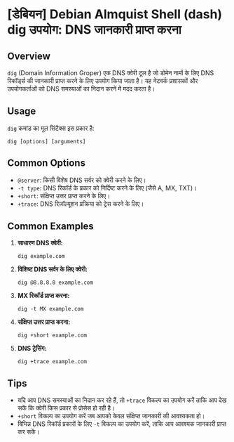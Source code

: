 # [डेबियन] Debian Almquist Shell (dash) dig उपयोग: DNS जानकारी प्राप्त करना

## Overview
`dig` (Domain Information Groper) एक DNS क्वेरी टूल है जो डोमेन नामों के लिए DNS रिकॉर्ड्स की जानकारी प्राप्त करने के लिए उपयोग किया जाता है। यह नेटवर्क प्रशासकों और उपयोगकर्ताओं को DNS समस्याओं का निदान करने में मदद करता है।

## Usage
`dig` कमांड का मूल सिंटैक्स इस प्रकार है:

```
dig [options] [arguments]
```

## Common Options
- `@server`: किसी विशेष DNS सर्वर को क्वेरी करने के लिए।
- `-t type`: DNS रिकॉर्ड के प्रकार को निर्दिष्ट करने के लिए (जैसे A, MX, TXT)।
- `+short`: संक्षिप्त उत्तर प्राप्त करने के लिए।
- `+trace`: DNS रिज़ॉल्यूशन प्रक्रिया को ट्रेस करने के लिए।

## Common Examples
1. **साधारण DNS क्वेरी:**
   ```
   dig example.com
   ```

2. **विशिष्ट DNS सर्वर के लिए क्वेरी:**
   ```
   dig @8.8.8.8 example.com
   ```

3. **MX रिकॉर्ड प्राप्त करना:**
   ```
   dig -t MX example.com
   ```

4. **संक्षिप्त उत्तर प्राप्त करना:**
   ```
   dig +short example.com
   ```

5. **DNS ट्रेसिंग:**
   ```
   dig +trace example.com
   ```

## Tips
- यदि आप DNS समस्याओं का निदान कर रहे हैं, तो `+trace` विकल्प का उपयोग करें ताकि आप देख सकें कि क्वेरी किस प्रकार से प्रोसेस हो रही है।
- `+short` विकल्प का उपयोग करें जब आपको केवल संक्षिप्त जानकारी की आवश्यकता हो।
- विभिन्न DNS रिकॉर्ड प्रकारों के लिए `-t` विकल्प का उपयोग करें, ताकि आप आवश्यक जानकारी प्राप्त कर सकें।